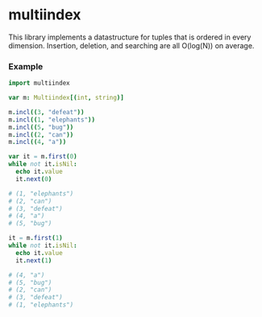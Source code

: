 # multiindex
This library implements a datastructure for tuples that is ordered in every dimension. 
Insertion, deletion, and searching are all O(log(N)) on average.

### Example
```nim
import multiindex

var m: Multiindex[(int, string)]

m.incl((3, "defeat"))
m.incl((1, "elephants"))
m.incl((5, "bug"))
m.incl((2, "can"))
m.incl((4, "a"))

var it = m.first(0)
while not it.isNil:
  echo it.value
  it.next(0)

# (1, "elephants")
# (2, "can")
# (3, "defeat")
# (4, "a")
# (5, "bug")

it = m.first(1)
while not it.isNil:
  echo it.value
  it.next(1)

# (4, "a")
# (5, "bug")
# (2, "can")
# (3, "defeat")
# (1, "elephants")
```
